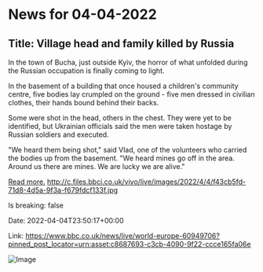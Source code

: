 # News for 04-04-2022

## Title: Village head and family killed by Russia

In the town of Bucha, just outside Kyiv, the horror of what unfolded during the Russian occupation is finally coming to light. 

 In the basement of a building that once housed a children's community centre, five bodies lay crumpled on the ground - five men dressed in civilian clothes, their hands bound behind their backs. 

 Some were shot in the head, others in the chest. They were yet to be identified, but Ukrainian officials said the men were taken hostage by Russian soldiers and executed. 

 "We heard them being shot," said Vlad, one of the volunteers who carried the bodies up from the basement. "We heard mines go off in the area. Around us there are mines. We are lucky we are alive." 

 [Read more.](https://www.bbc.co.uk/news/world-europe-60989632)
http://c.files.bbci.co.uk/vivo/live/images/2022/4/4/f43cb5fd-71d8-4d5a-9f3a-f679fdcf133f.jpg

Is breaking: false

Date: 2022-04-04T23:50:17+00:00

Link: https://www.bbc.co.uk/news/live/world-europe-60949706?pinned_post_locator=urn:asset:c8687693-c3cb-4090-9f22-ccce165fa06e

![Image](http://c.files.bbci.co.uk/vivo/live/images/2022/4/4/f43cb5fd-71d8-4d5a-9f3a-f679fdcf133f.jpg)



